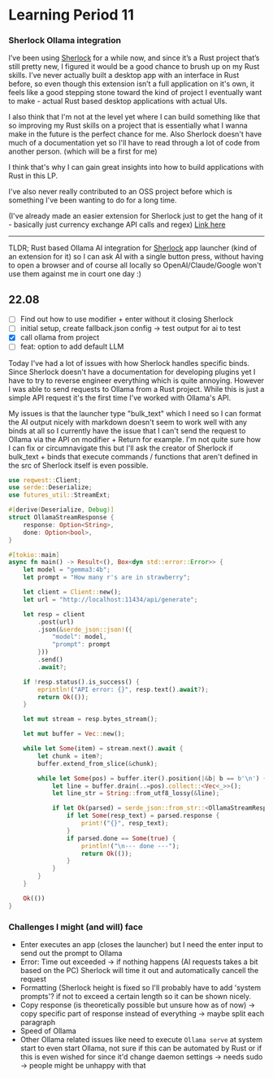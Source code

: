 # Learning Period 11
### Sherlock Ollama integration

I’ve been using [Sherlock](https://github.com/Skxxtz/sherlock) for a while now, and since it’s a Rust project that’s still pretty new, I figured it would be a good chance to brush up on my Rust skills. 
I’ve never actually built a desktop app with an interface in Rust before, so even though this extension isn’t a full application on it's own, it feels like a good stepping stone toward the kind of project I eventually want to make - actual Rust based desktop applications with actual UIs.

I also think that I'm not at the level yet where I can build something like that so improving my Rust skills on a project that is essentially what I wanna make in the future is the perfect chance for me. 
Also Sherlock doesn't have much of a documentation yet so I'll have to read through a lot of code from another person. (which will be a first for me) 

I think that's why I can gain great insights into how to build applications with Rust in this LP.

I've also never really contributed to an OSS project before which is something I've been wanting to do for a long time. 

(I've already made an easier extension for Sherlock just to get the hang of it - basically just currency exchange API calls and regex)
[Link here](https://github.com/reazndev/SherlockCurrencyConverter)

---

TLDR; Rust based Ollama AI integration for [Sherlock](https://github.com/Skxxtz/sherlock) app launcher (kind of an extension for it) so I can ask AI with a single button press, without having to open a browser and of course all locally so OpenAI/Claude/Google won't use them against me in court one day :)

## 22.08

- [ ] Find out how to use modifier + enter without it closing Sherlock
- [ ] initial setup, create fallback.json config -> test output for ai to test
- [X] call ollama from project
- [ ] feat: option to add default LLM

Today I've had a lot of issues with how Sherlock handles specific binds. Since Sherlock doesn't have a documentation for developing plugins yet I have to try to reverse engineer everything which is quite annoying. However I was able to send requests to Ollama from a Rust project. While this is just a simple API request it's the first time I've worked with Ollama's API.

My issues is that the launcher type "bulk_text" which I need so I can format the AI output nicely with markdown doesn't seem to work well with any binds at all so I currently have the issue that I can't send the request to Ollama via the API on modifier + Return for example. I'm not quite sure how I can fix or circumnavigate this but I'll ask the creator of Sherlock if bulk_text + binds that execute commands / functions that aren't defined in the src of Sherlock itself is even possible. 

```Rust
use reqwest::Client;
use serde::Deserialize;
use futures_util::StreamExt;

#[derive(Deserialize, Debug)]
struct OllamaStreamResponse {
    response: Option<String>,
    done: Option<bool>,
}

#[tokio::main]
async fn main() -> Result<(), Box<dyn std::error::Error>> {
    let model = "gemma3:4b";
    let prompt = "How many r's are in strawberry";

    let client = Client::new();
    let url = "http://localhost:11434/api/generate";

    let resp = client
        .post(url)
        .json(&serde_json::json!({
            "model": model,
            "prompt": prompt
        }))
        .send()
        .await?;

    if !resp.status().is_success() {
        eprintln!("API error: {}", resp.text().await?);
        return Ok(());
    }

    let mut stream = resp.bytes_stream();

    let mut buffer = Vec::new();

    while let Some(item) = stream.next().await {
        let chunk = item?;
        buffer.extend_from_slice(&chunk);

        while let Some(pos) = buffer.iter().position(|&b| b == b'\n') {
            let line = buffer.drain(..=pos).collect::<Vec<_>>();
            let line_str = String::from_utf8_lossy(&line);

            if let Ok(parsed) = serde_json::from_str::<OllamaStreamResponse>(&line_str) {
                if let Some(resp_text) = parsed.response {
                    print!("{}", resp_text);
                }
                if parsed.done == Some(true) {
                    println!("\n--- done ---");
                    return Ok(());
                }
            }
        }
    }

    Ok(())
}

```


### Challenges I might (and will) face
- Enter executes an app (closes the launcher) but I need the enter input to send out the prompt to Ollama
- Error: Time out exceeded -> if nothing happens (AI requests takes a bit based on the PC) Sherlock will time it out and automatically cancell the request
- Formatting (Sherlock height is fixed so I'll probably have to add 'system prompts'? if not to exceed a certain length so it can be shown nicely.
- Copy response (is theoretically possible but unsure how as of now) -> copy specific part of response instead of everything -> maybe split each paragraph
- Speed of Ollama
- Other Ollama related issues like need to execute `Ollama serve` at system start to even start Ollama, not sure if this can be automated by Rust or if this is even wished for since it'd change daemon settings -> needs sudo -> people might be unhappy with that
